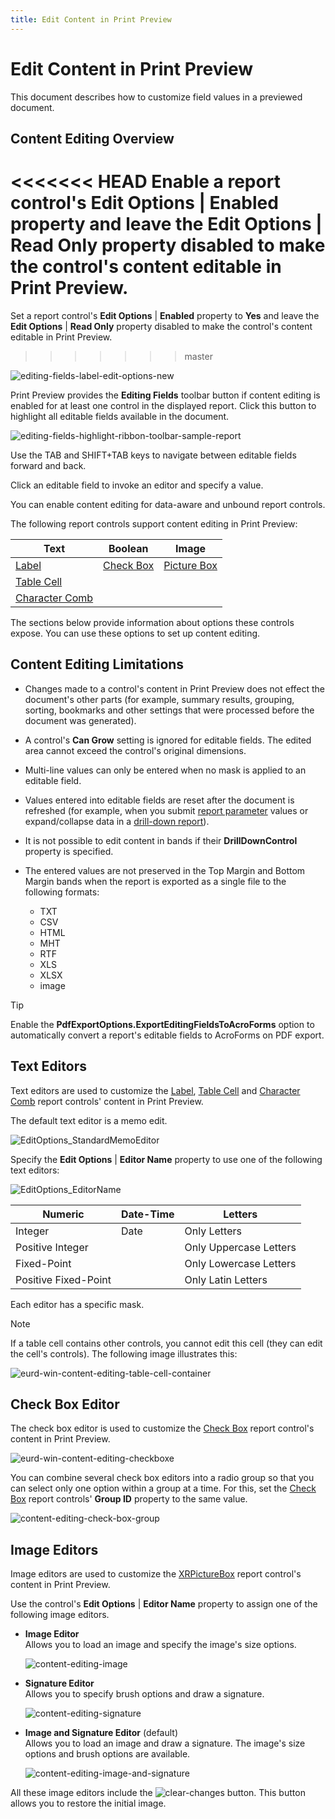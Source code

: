 ```yaml
---
title: Edit Content in Print Preview
---
```

# Edit Content in Print Preview

This document describes how to customize field values in a previewed document.

## <a name="enableediting"></a>Content Editing Overview
<<<<<<< HEAD
Enable a report control's **Edit Options** | **Enabled** property and leave the **Edit Options** | **Read Only** property disabled to make the control's content editable in Print Preview.
=======
Set a report control's **Edit Options** | **Enabled** property to **Yes** and leave the **Edit Options** | **Read Only** property disabled to make the control's content editable in Print Preview.
>>>>>>> master

![editing-fields-label-edit-options-new](../../../../images/eurd-win-editing-fields-label-edit-options-new.png)

Print Preview provides the **Editing Fields** toolbar button if content editing is enabled for at least one control in the displayed report. Click this button to highlight all editable fields available in the document.

![editing-fields-highlight-ribbon-toolbar-sample-report](../../../../images/eurd-win-editing-fields-highlight-ribbon-toolbar-sample-report.png)

Use the TAB and SHIFT+TAB keys to navigate between editable fields forward and back.

Click an editable field to invoke an editor and specify a value.

You can enable content editing for data-aware and unbound report controls.

The following report controls support content editing in Print Preview:

| Text | Boolean | Image |
|--- | --- | --- |
| [Label](..\use-report-elements\use-basic-report-controls\label.md) | [Check Box](..\use-report-elements\use-basic-report-controls\check-box.md) | [Picture Box](..\use-report-elements\use-basic-report-controls\picture-box.md) |
| [Table Cell](..\use-report-elements\use-tables.md) | | |
| [Character Comb](..\use-report-elements\use-basic-report-controls\character-comb.md) | | |

The sections below provide information about options these controls expose. You can use these options to set up content editing.


## Content Editing Limitations

* Changes made to a control's content in Print Preview does not effect the document's other parts (for example, summary results, grouping, sorting, bookmarks and other settings that were processed before the document was generated).
* A control's **Can Grow** setting is ignored for editable fields. The edited area cannot exceed the control's original dimensions.
* Multi-line values can only be entered when no mask is applied to an editable field.  
* Values entered into editable fields are reset after the document is refreshed (for example, when you submit [report parameter](..\shape-report-data\use-report-parameters.md) values or expand/collapse data in a [drill-down report](create-drill-down-reports.md)).
* It is not possible to edit content in bands if their **DrillDownControl** property is specified.
* The entered values are not preserved in the Top Margin and Bottom Margin bands when the report is exported as a single file to the following formats:

    * TXT
    * CSV
	* HTML
	* MHT
	* RTF
	* XLS
	* XLSX
	* image

> [!TIP]
> Enable the **PdfExportOptions.ExportEditingFieldsToAcroForms** option to automatically convert a report's editable fields to AcroForms on PDF export.

## Text Editors

Text editors are used to customize the [Label](..\use-report-elements\use-basic-report-controls\label.md), [Table Cell](..\use-report-elements\use-tables.md) and [Character Comb](..\use-report-elements\use-basic-report-controls\character-comb.md) report controls' content in Print Preview.

The default text editor is a memo edit. 
	
	
![EditOptions_StandardMemoEditor](../../../../images/eurd-win-editoptions_standardmemoeditor.png)


Specify the **Edit Options** | **Editor Name** property to use one of the following text editors:

![EditOptions_EditorName](../../../../images/eurd-win-editoptions_editorname.png)

| Numeric | Date-Time | Letters |
| --- | --- | --- |
| Integer | Date | Only Letters | 
| Positive Integer | | Only Uppercase Letters |
| Fixed-Point | | Only Lowercase Letters |
| Positive Fixed-Point | | Only Latin Letters |

Each editor has a specific mask.
	
> [!NOTE]
> If a table cell contains other controls, you cannot edit this cell (they can edit the cell's controls). The following image illustrates this:
> 
> ![eurd-win-content-editing-table-cell-container](../../../../images/eurd-win-content-editing-table-cell-container.png)

## Check Box Editor
The check box editor is used to customize the [Check Box](..\use-report-elements\use-basic-report-controls\check-box.md) report control's content in Print Preview.

![eurd-win-content-editing-checkboxe](../../../../images/eurd-win-content-editing-checkboxe.png)

You can combine several check box editors into a radio group so that you can select only one option within a group at a time. For this, set the [Check Box](..\use-report-elements\use-basic-report-controls\check-box.md) report controls' **Group ID** property to the same value.

![content-editing-check-box-group](../../../../images/eurd-win-content-editing-check-box-group.png)

## Image Editors

Image editors are used to customize the [XRPictureBox](..\use-report-elements\use-basic-report-controls\picture-box.md) report control's content in Print Preview.

Use the control's **Edit Options** | **Editor Name** property to assign one of the following image editors.

- **Image Editor**  
    Allows you to load an image and specify the image's size options.

    ![content-editing-image](../../../../images/eurd-win-content-editing-image.png)

- **Signature Editor**  
    Allows you to specify brush options and draw a signature.

    ![content-editing-signature](../../../../images/eurd-win-content-editing-signature.png)
- **Image and Signature Editor** (default)  
    Allows you to load an image and draw a signature. The image's size options and brush options are available.

    ![content-editing-image-and-signature](../../../../images/eurd-win-content-editing-image-and-signature.png)

All these image editors include the ![clear-changes](../../../../images/eurd-win-clear-changes.png) button. This button allows you to restore the initial image.
